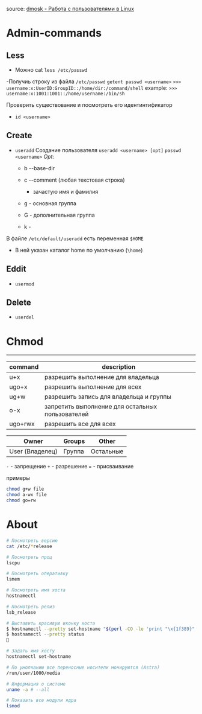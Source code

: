 source: [dmosk - Работа с пользователями в Linux](https://www.dmosk.ru/miniinstruktions.php?mini=linux-users&ysclid=m3il1ipgox493856692)

# Admin-commands

## Less
- Можно cat
  `less /etc/passwd`

-Получиь строку из файла `/etc/passwd`
  `getent passwd <username>` 
  `>>> username:x:UserID:GroupID::/home/dir:/command/shell`
example:
  `>>> username:x:1001:1001::/home/username:/bin/sh` 

Проверить существование и посмотреть его идентинтификатор
- `id <username>`


## Create
- `useradd` 
Создание пользователя
  `useradd <username> [opt]`
  `passwd <username>`
*Opt:*
  - b --base-dir
  - c --comment (любая текстовая строка)
    - зачастую имя и фамилия

  - g - основная группа
  - G - дополнительная группа
  - k -   

В файле `/etc/default/useradd` есть переменная `$HOME` 
  - В ней указан каталог home по умолчанию (`\home`)

## Eddit
- `usermod` 

## Delete
- `userdel` 

# Chmod
---

command | description                                      |
--------|--------------------------------------------------|
u+x     | разрешить выполнение для владельца               |
ugo+x   | разрешить выполнение для всех                    |
ug+w    | разрешить запись для владельца и группы          |
o-x     | запретить выполнение для остальных пользователей |
ugo+rwx | разрешить все для всех                           |

|Owner           | Groups | Other    |
|----------------|--------|----------|
|User (Владелец) | Группa | Остальные|

`-` - запрещение
`+` - разрешение
`=` - присваивание

примеры
```bash
chmod g+w file
chmod a-wx file
chmod go=rw
```

# About

```bash
# Посмотреть версию
cat /etc/*release 

# Посмотреть проц
lscpu

# Посмотреть оперативку
lsmem

# Посмотреть имя хоста
hostnamectl

# Посмотреть релиз
lsb_release

# Выставить красивую иконку хоста
$ hostnamectl --pretty set-hostname "$(perl -CO -le 'print "\x{1f389}"')"
$ hostnamectl --pretty status
🎉

# Задать имя хосту
hostnamectl set-hostname

# По умолчанию все переносные носители монируются (Astra)
/run/user/1000/media

# Информация о системе
uname -a # --all

# Показать все модули ядра
lsmod
```

